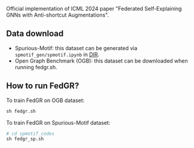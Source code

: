 Official implementation of ICML 2024 paper "Federated Self-Explaining GNNs with Anti-shortcut Augmentations".

## Data download
- Spurious-Motif: this dataset can be generated via `spmotif_gen/spmotif.ipynb` in [DIR](https://github.com/Wuyxin/DIR-GNN/tree/main). 
- Open Graph Benchmark (OGB): this dataset can be downloaded when running fedgr.sh.


## How to run FedGR?

To train FedGR on OGB dataset:

```python
sh fedgr.sh
```

To train FedGR on Spurious-Motif dataset:

```python
# cd spmotif_codes
sh fedgr_sp.sh
```



